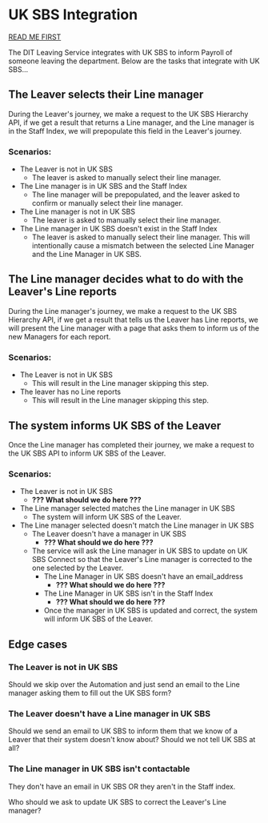 # UK SBS Integration

[READ ME FIRST](/docs/index.md#uk-sbs-person-id)

The DIT Leaving Service integrates with UK SBS to inform Payroll of someone leaving the department. Below are the tasks that integrate with UK SBS...

## The Leaver selects their Line manager

During the Leaver's journey, we make a request to the UK SBS Hierarchy API, if we get a result that returns a Line manager, and the Line manager is in the Staff Index, we will prepopulate this field in the Leaver's journey.

### Scenarios:

- The Leaver is not in UK SBS
    - The leaver is asked to manually select their line manager.
- The Line manager is in UK SBS and the Staff Index
    - The line manager will be prepopulated, and the leaver asked to confirm or manually select their line manager.
- The Line manager is not in UK SBS
    - The leaver is asked to manually select their line manager.
- The Line manager in UK SBS doesn't exist in the Staff Index
    - The leaver is asked to manually select their line manager. This will intentionally cause a mismatch between the selected Line Manager and the Line Manager in UK SBS.

## The Line manager decides what to do with the Leaver's Line reports

During the Line manager's journey, we make a request to the UK SBS Hierarchy API, if we get a result that tells us the Leaver has Line reports, we will present the Line manager with a page that asks them to inform us of the new Managers for each report.

### Scenarios:

- The Leaver is not in UK SBS
    - This will result in the Line manager skipping this step.
- The leaver has no Line reports
    - This will result in the Line manager skipping this step.

## The system informs UK SBS of the Leaver

Once the Line manager has completed their journey, we make a request to the UK SBS API to inform UK SBS of the Leaver.

### Scenarios:

- The Leaver is not in UK SBS
    - **??? What should we do here ???**
- The Line manager selected matches the Line manager in UK SBS
    - The system will inform UK SBS of the Leaver.
- The Line manager selected doesn't match the Line manager in UK SBS
    - The Leaver doesn't have a manager in UK SBS
        - **??? What should we do here ???**
    - The service will ask the Line manager in UK SBS to update on UK SBS Connect so that the Leaver's Line manager is corrected to the one selected by the Leaver.
        - The Line Manager in UK SBS doesn't have an email_address
            - **??? What should we do here ???**
        - The Line Manager in UK SBS isn't in the Staff Index
            - **??? What should we do here ???**
        - Once the manager in UK SBS is updated and correct, the system will inform UK SBS of the Leaver.

## Edge cases

### The Leaver is not in UK SBS

Should we skip over the Automation and just send an email to the Line manager asking them to fill out the UK SBS form?

### The Leaver doesn't have a Line manager in UK SBS

Should we send an email to UK SBS to inform them that we know of a Leaver that their system doesn't know about?
Should we not tell UK SBS at all?

### The Line manager in UK SBS isn't contactable
They don't have an email in UK SBS OR they aren't in the Staff index.

Who should we ask to update UK SBS to correct the Leaver's Line manager?
